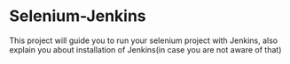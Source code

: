 # Selenium-Jenkins
This project will guide you to run your selenium project with Jenkins, also explain you about installation of Jenkins(in case you are not aware of that)
